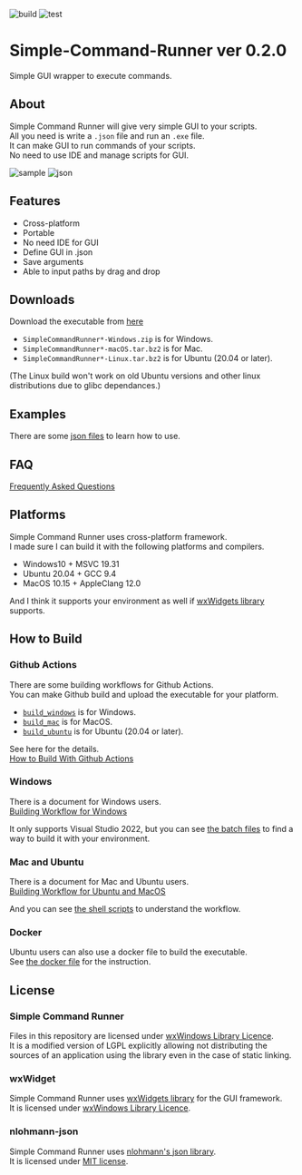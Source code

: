 ![build](https://github.com/matyalatte/Simple-Command-Runner/actions/workflows/build_all.yml/badge.svg)
![test](https://github.com/matyalatte/Simple-Command-Runner/actions/workflows/test.yml/badge.svg)
# Simple-Command-Runner ver 0.2.0
Simple GUI wrapper to execute commands.<br>

## About
Simple Command Runner will give very simple GUI to your scripts.<br>
All you need is write a `.json` file and run an `.exe` file.<br>
It can make GUI to run commands of your scripts.<br>
No need to use IDE and manage scripts for GUI.<br>

![sample](https://user-images.githubusercontent.com/69258547/171450112-8e1b40a0-36ae-4507-a4a7-2952d0bdbb52.png)
![json](https://user-images.githubusercontent.com/69258547/171449741-859ca1bb-6f99-4e06-a7b9-a1873ca8b7eb.png)<br>

## Features
- Cross-platform
- Portable
- No need IDE for GUI
- Define GUI in .json
- Save arguments
- Able to input paths by drag and drop

## Downloads
Download the executable from [here](https://github.com/matyalatte/Simple-Command-Runner/releases)
- `SimpleCommandRunner*-Windows.zip` is for Windows.<br>
- `SimpleCommandRunner*-macOS.tar.bz2` is for Mac.<br>
- `SimpleCommandRunner*-Linux.tar.bz2` is for Ubuntu (20.04 or later).<br>

(The Linux build won't work on old Ubuntu versions and other linux distributions due to glibc dependances.)<br>

## Examples
There are some [json files](./examples) to learn how to use.<br>

## FAQ
[Frequently Asked Questions](./docs/FAQ.md)

## Platforms
Simple Command Runner uses cross-platform framework.<br>
I made sure I can build it with the following platforms and compilers.
- Windows10 + MSVC 19.31
- Ubuntu 20.04 + GCC 9.4
- MacOS 10.15 + AppleClang 12.0

And I think it supports your environment as well if [wxWidgets library](https://github.com/wxWidgets/wxWidgets) supports.<br>

## How to Build
### Github Actions
There are some building workflows for Github Actions.<br>
You can make Github build and upload the executable for your platform.<br>
- [`build_windows`](./.github/workflows/build_windows.yml) is for Windows.
- [`build_mac`](./.github/workflows/build_mac.yml) is for MacOS.
- [`build_ubuntu`](./.github/workflows/build_ubuntu.yml) is for Ubuntu (20.04 or later).

See here for the details.<br>
[How to Build With Github Actions](./docs/Github_Actions.md)

### Windows
There is a document for Windows users.<br>
[Building Workflow for Windows](./docs/Build_With_Windows.md)<br>

It only supports Visual Studio 2022, but you can see [the batch files](./batch_files/) to find a way to build it with your environment.<br>

### Mac and Ubuntu
There is a document for Mac and Ubuntu users.<br>
[Building Workflow for Ubuntu and MacOS](./docs/Build_With_Unix.md)<br>

And you can see [the shell scripts](./shell_scripts/) to understand the workflow.<br>

### Docker
Ubuntu users can also use a docker file to build the executable.<br>
See [the docker file](./Dockerfile) for the instruction.<br>

## License
### Simple Command Runner
Files in this repository are licensed under [wxWindows Library Licence](license.txt).<br>
It is a modified version of LGPL explicitly allowing not distributing
the sources of an application using the library even in the case of static linking.<br>

### wxWidget
Simple Command Runner uses [wxWidgets library](https://github.com/wxWidgets/wxWidgets) for the GUI framework.<br>
It is licensed under [wxWindows Library Licence](https://github.com/wxWidgets/wxWidgets/blob/master/docs/licence.txt).<br>

### nlohmann-json
Simple Command Runner uses [nlohmann's json library](https://github.com/nlohmann/json).<br>
It is licensed under [MIT license](https://github.com/nlohmann/json/blob/develop/LICENSE.MIT).
